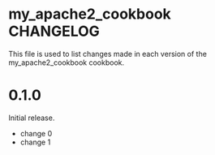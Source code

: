 # my_apache2_cookbook CHANGELOG

This file is used to list changes made in each version of the my_apache2_cookbook cookbook.

# 0.1.0

Initial release.

- change 0
- change 1

